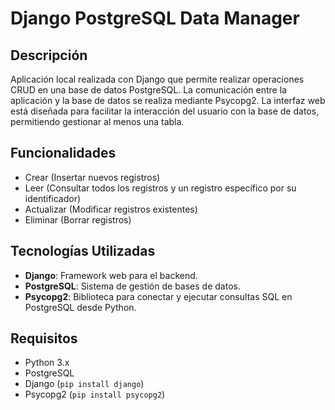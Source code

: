 # Django PostgreSQL Data Manager

## Descripción

Aplicación local realizada con Django que permite realizar operaciones CRUD en una base de datos PostgreSQL. La comunicación entre la aplicación y la base de datos se realiza mediante Psycopg2. 
La interfaz web está diseñada para facilitar la interacción del usuario con la base de datos, permitiendo gestionar al menos una tabla.

## Funcionalidades

- Crear (Insertar nuevos registros)
- Leer (Consultar todos los registros y un registro específico por su identificador)
- Actualizar (Modificar registros existentes)
- Eliminar (Borrar registros)

## Tecnologías Utilizadas

- **Django**: Framework web para el backend.
- **PostgreSQL**: Sistema de gestión de bases de datos.
- **Psycopg2**: Biblioteca para conectar y ejecutar consultas SQL en PostgreSQL desde Python.

## Requisitos

- Python 3.x
- PostgreSQL
- Django (`pip install django`)
- Psycopg2 (`pip install psycopg2`)
